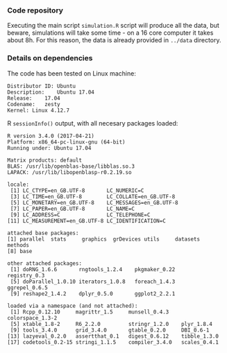 ### Code repository

Executing the main script `simulation.R` script will produce all the data, but beware, simulations will take some time - on a 16 core computer it takes about 8h. For this reason, the data is already provided in `../data` directory.


### Details on dependencies

The code has been tested on Linux machine:  
~~~
Distributor ID: Ubuntu
Description:    Ubuntu 17.04
Release:    17.04
Codename:   zesty
Kernel: Linux 4.12.7
~~~

R `sessionInfo()` output, with all necesary packages loaded:  
~~~
R version 3.4.0 (2017-04-21)
Platform: x86_64-pc-linux-gnu (64-bit)
Running under: Ubuntu 17.04

Matrix products: default
BLAS: /usr/lib/openblas-base/libblas.so.3
LAPACK: /usr/lib/libopenblasp-r0.2.19.so

locale:
 [1] LC_CTYPE=en_GB.UTF-8       LC_NUMERIC=C              
 [3] LC_TIME=en_GB.UTF-8        LC_COLLATE=en_GB.UTF-8    
 [5] LC_MONETARY=en_GB.UTF-8    LC_MESSAGES=en_GB.UTF-8   
 [7] LC_PAPER=en_GB.UTF-8       LC_NAME=C                 
 [9] LC_ADDRESS=C               LC_TELEPHONE=C            
[11] LC_MEASUREMENT=en_GB.UTF-8 LC_IDENTIFICATION=C       

attached base packages:
[1] parallel  stats     graphics  grDevices utils     datasets  methods  
[8] base     

other attached packages:
 [1] doRNG_1.6.6       rngtools_1.2.4    pkgmaker_0.22     registry_0.3     
 [5] doParallel_1.0.10 iterators_1.0.8   foreach_1.4.3     ggrepel_0.6.5    
 [9] reshape2_1.4.2    dplyr_0.5.0       ggplot2_2.2.1    

loaded via a namespace (and not attached):
 [1] Rcpp_0.12.10     magrittr_1.5     munsell_0.4.3    colorspace_1.3-2
 [5] xtable_1.8-2     R6_2.2.0         stringr_1.2.0    plyr_1.8.4      
 [9] tools_3.4.0      grid_3.4.0       gtable_0.2.0     DBI_0.6-1       
[13] lazyeval_0.2.0   assertthat_0.1   digest_0.6.12    tibble_1.3.0    
[17] codetools_0.2-15 stringi_1.1.5    compiler_3.4.0   scales_0.4.1          
~~~


